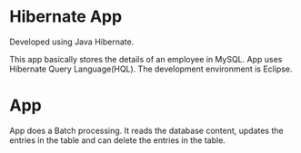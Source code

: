 # Hibernate App
Developed using Java Hibernate.

This app basically stores the details of an employee in MySQL. App uses Hibernate Query Language(HQL). The development environment is Eclipse. 

# App
App does a Batch processing. It reads the database content, updates the entries in the table and can delete the entries in the table.

